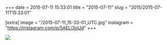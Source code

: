 +++
date = 2015-07-11 15:33:01
title = "2015-07-11"
slug = "2015/2015-07-11T15:33:01"

[extra]
image = "/2015-07-11_15-33-01_UTC.jpg"
instagram = "https://instagram.com/p/5AELi3oIJd"
+++

<img src="/2015-07-11_15-33-01_UTC.jpg" />
